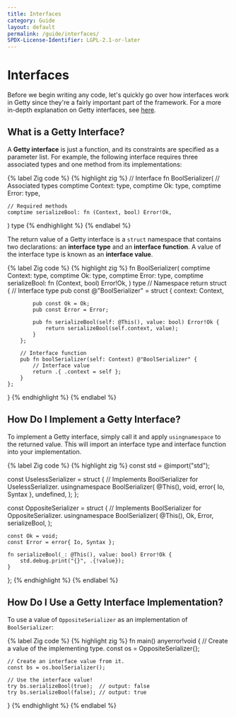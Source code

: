 ```yaml
---
title: Interfaces
category: Guide
layout: default
permalink: /guide/interfaces/
SPDX-License-Identifier: LGPL-2.1-or-later
---
```


# Interfaces

Before we begin writing any code, let's quickly go over how interfaces work in Getty since they're a fairly important part of the framework.
For a more in-depth explanation on Getty interfaces, see [here](/interfaces).

## What is a Getty Interface?

A __Getty interface__ is just a function, and its constraints are specified as a parameter list. For example, the following interface requires three associated types and one method from its implementations:

{% label Zig code %}
{% highlight zig %}
// Interface
fn BoolSerializer(
    // Associated types
    comptime Context: type,
    comptime Ok: type,
    comptime Error: type,

    // Required methods
    comptime serializeBool: fn (Context, bool) Error!Ok,
) type
{% endhighlight %}
{% endlabel %}

The return value of a Getty interface is a `struct` namespace that contains two declarations: an __interface type__ and an __interface function__. A value of the interface type is known as an __interface value__.

{% label Zig code %}
{% highlight zig %}
fn BoolSerializer(
    comptime Context: type,
    comptime Ok: type,
    comptime Error: type,
    comptime serializeBool: fn (Context, bool) Error!Ok,
) type
    // Namespace
    return struct {
        // Interface type
        pub const @"BoolSerializer" = struct {
            context: Context,

            pub const Ok = Ok;
            pub const Error = Error;

            pub fn serializeBool(self: @This(), value: bool) Error!Ok {
                return serializeBool(self.context, value);
            }
        };

        // Interface function
        pub fn boolSerializer(self: Context) @"BoolSerializer" {
            // Interface value
            return .{ .context = self };
        }
    };
}
{% endhighlight %}
{% endlabel %}

## How Do I Implement a Getty Interface?

To implement a Getty interface, simply call it and apply `usingnamespace` to the returned value. This will import an interface type and interface function into your implementation.

{% label Zig code %}
{% highlight zig %}
const std = @import("std");

const UselessSerializer = struct {
    // Implements BoolSerializer for UselessSerializer.
    usingnamespace BoolSerializer(
        @This(),
        void,
        error{ Io, Syntax },
        undefined,
    );
};

const OppositeSerializer = struct {
    // Implements BoolSerializer for OppositeSerializer.
    usingnamespace BoolSerializer(
        @This(),
        Ok,
        Error,
        serializeBool,
    );

    const Ok = void;
    const Error = error{ Io, Syntax };

    fn serializeBool(_: @This(), value: bool) Error!Ok {
        std.debug.print("{}", .{!value});
    }
};
{% endhighlight %}
{% endlabel %}

## How Do I Use a Getty Interface Implementation?

To use a value of `OppositeSerializer` as an implementation of `BoolSerializer`:

{% label Zig code %}
{% highlight zig %}
fn main() anyerror!void {
    // Create a value of the implementing type.
    const os = OppositeSerializer{};

    // Create an interface value from it.
    const bs = os.boolSerializer();

    // Use the interface value!
    try bs.serializeBool(true);  // output: false
    try bs.serializeBool(false); // output: true
}
{% endhighlight %}
{% endlabel %}
